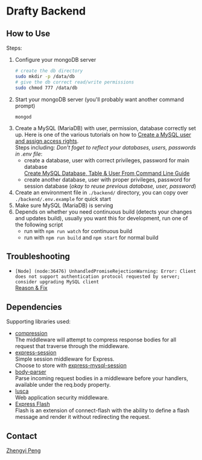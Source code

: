 # Drafty Backend

## How to Use

Steps:

1. Configure your mongoDB server
   ```bash
   # create the db directory
   sudo mkdir -p /data/db
   # give the db correct read/write permissions
   sudo chmod 777 /data/db
   ```
1. Start your mongoDB server (you'll probably want another command prompt)
   ```
   mongod
   ```
1. Create a MySQL (MariaDB) with user, permission, database correctly set up. Here is one of the various tutorials on how to [Create a MySQL user and assign access rights](https://gridscale.io/en/community/tutorials/create-a-mysql-user/).<br/>
   Steps including: *Don't foget to reflect your databases, users, passwords in .env file*:
   - create a database, user with correct privileges, password for main database<br/>
     [Create MySQL Database, Table & User From Command Line Guide](https://www.a2hosting.com/kb/developer-corner/mysql/managing-mysql-databases-and-users-from-the-command-line)
   - create another database, user with proper privileges, password for session database (*okay to reuse previous database, user, password*)<br/>
1. Create an environment file in `./backend/` directory, you can copy over `./backend/.env.example` for quick start
1. Make sure MySQL (MariaDB) is serving
1. Depends on whether you need continuous build (detects your changes and updates build), usually you want this for development, run one of the following script
    - run with `npm run watch` for continuous build
    - run with `npm run build` and `npm start` for normal build


## Troubleshooting

-  `[Node] (node:36476) UnhandledPromiseRejectionWarning: Error: Client does not support authentication protocol requested by server; consider upgrading MySQL client`<br/>
   [Reason & Fix](https://stackoverflow.com/questions/50093144/mysql-8-0-client-does-not-support-authentication-protocol-requested-by-server)

## Dependencies

Supporting libraries used:

- [compression](https://github.com/expressjs/compression)<br/>
  The middleware will attempt to compress response bodies for all request that traverse through the middleware.
- [express-session](https://github.com/expressjs/session)<br/>
  Simple session middleware for Express.<br/> Choose to store with [express-mysql-session](https://github.com/chill117/express-mysql-session)
- [body-parser](https://github.com/expressjs/body-parser)<br/>
  Parse incoming request bodies in a middleware before your handlers, available under the req.body property.
- [lusca](https://github.com/krakenjs/lusca)<br/>
  Web application security middleware.
- [Express Flash](https://github.com/RGBboy/express-flash)<br/>
  Flash is an extension of connect-flash with the ability to define a flash message and render it without redirecting the request.

## Contact
[Zhengyi Peng](mailto:zhengyi_peng@brown.edu)
